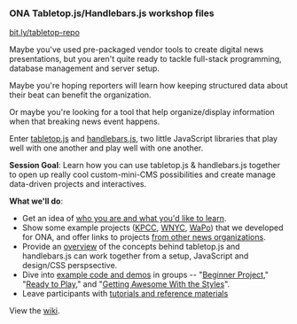 ### ONA Tabletop.js/Handlebars.js workshop files

[bit.ly/tabletop-repo](http://bit.ly/tabletop-repo)

Maybe you've used pre-packaged vendor tools to create digital news presentations, but you aren't quite ready to tackle full-stack programming, database management and server setup.

Maybe you're hoping reporters will learn how keeping structured data about their beat can benefit the organization.

Or maybe you're looking for a tool that help organize/display information when that breaking news event happens.

Enter [tabletop.js](https://github.com/jsoma/tabletop) and [handlebars.js](http://handlebarsjs.com/), two little JavaScript libraries that play well with one another and play well with one another.

**Session Goal**: Learn how you can use tabletop.js & handlebars.js together to open up really cool custom-mini-CMS possibilities and create manage data-driven projects and interactives.

**What we'll do**:

* Get an idea of [who you are and what you'd like to learn](http://bit.ly/onatabletop).
* Show some example projects ([KPCC](http://www.projects.chrislkeller.com/demos/ona-workshop/3-getting-awesome-with-the-styles/), [WNYC](http://project.wnyc.org/ona-handlebars-demo/), [WaPo](http://wpona.com/)) that we developed for ONA, and offer links to projects [from other news organizations](https://github.com/chrislkeller/ona-workshop/wiki/Project-Examples).
* Provide an [overview](https://github.com/chrislkeller/ona-workshop/wiki/Getting-Started) of the concepts behind tabletop.js and handlebars.js can work together from a setup, JavaScript and design/CSS perspsective.
* Dive into [example code and demos](https://github.com/chrislkeller/ona-workshop/wiki/Links-to-Demos) in groups -- "[Beginner Project](https://github.com/chrislkeller/ona-workshop/tree/master/1-beginner-project)," "[Ready to Play](https://github.com/chrislkeller/ona-workshop/tree/master/2-creating-separate-template-files)," and "[Getting Awesome With the Styles](https://github.com/chrislkeller/ona-workshop/tree/master/3-getting-awesome-with-the-styles)".
* Leave participants with [tutorials and reference materials](https://github.com/chrislkeller/ona-workshop/wiki/Tutorials-and-Reference)

View the [wiki](https://github.com/chrislkeller/ona-workshop/wiki).